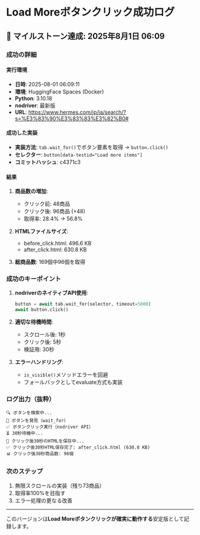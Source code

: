 # Load Moreボタンクリック成功ログ

## 🎉 マイルストーン達成: 2025年8月1日 06:09

### 成功の詳細

#### 実行環境
- **日時**: 2025-08-01 06:09:11
- **環境**: HuggingFace Spaces (Docker)
- **Python**: 3.10.18
- **nodriver**: 最新版
- **URL**: https://www.hermes.com/jp/ja/search/?s=%E3%83%90%E3%83%83%E3%82%B0#

#### 成功した実装
- **実装方法**: `tab.wait_for()`でボタン要素を取得 → `button.click()`
- **セレクター**: `button[data-testid="Load more items"]`
- **コミットハッシュ**: c4371c3

#### 結果
1. **商品数の増加**:
   - クリック前: 48商品
   - クリック後: 96商品 (+48)
   - 取得率: 28.4% → 56.8%

2. **HTMLファイルサイズ**:
   - before_click.html: 496.6 KB
   - after_click.html: 630.8 KB

3. **総商品数**: 169個中96個を取得

### 成功のキーポイント

1. **nodriverのネイティブAPI使用**:
   ```python
   button = await tab.wait_for(selector, timeout=5000)
   await button.click()
   ```

2. **適切な待機時間**:
   - スクロール後: 1秒
   - クリック後: 5秒
   - 検証用: 30秒

3. **エラーハンドリング**:
   - `is_visible()`メソッドエラーを回避
   - フォールバックとしてevaluate方式も実装

### ログ出力（抜粋）
```
🔍 ボタンを検索中...
🎯 ボタンを発見（wait_for）
✅ ボタンクリック実行（nodriver API）
⏳ 30秒待機中...
📸 クリック後30秒のHTMLを保存中...
✅ クリック後30秒HTML保存完了: after_click.html (630.8 KB)
📊 クリック後30秒商品数: 96個
```

### 次のステップ
1. 無限スクロールの実装（残り73商品）
2. 取得率100%を目指す
3. エラー処理の更なる改善

---

このバージョンは**Load Moreボタンクリックが確実に動作する**安定版として記録します。